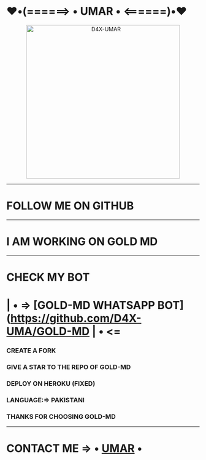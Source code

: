 #    ♥️•(======> • UMAR • <======)•♥️

<p align="center">
  <a href="https://wa.me/923158930864">
    <img alt="D4X-UMAR" height="400" src="https://telegra.ph/file/55d1084aaae113bbe72ed.jpg">
  </a>
</p>



***



#  FOLLOW ME ON GITHUB 


***


# I AM WORKING ON GOLD MD


***

# CHECK MY BOT
# | • => [GOLD-MD WHATSAPP BOT](https://github.com/D4X-UMA/GOLD-MD | • <=
### CREATE A FORK
### GIVE A STAR TO THE REPO OF GOLD-MD
### DEPLOY ON HEROKU (FIXED)
### LANGUAGE:=> PAKISTANI
### THANKS FOR CHOOSING GOLD-MD


***


# CONTACT ME => • [UMAR](https://wa.me/923158930864) •
